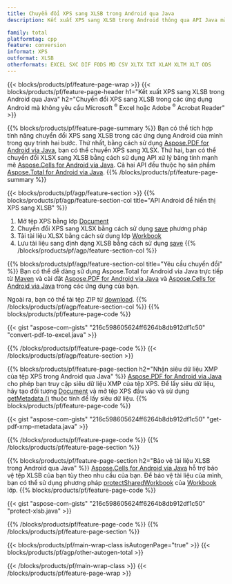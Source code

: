 ```yaml
---
title: Chuyển đổi XPS sang XLSB trong Android qua Java
description: Kết xuất XPS sang XLSB trong Android thông qua API Java mà không cần sử dụng Microsoft Excel hoặc Adobe Reader

family: total
platformtag: cpp
feature: conversion
informat: XPS
outformat: XLSB
otherformats: EXCEL SXC DIF FODS MD CSV XLTX TXT XLAM XLTM XLT ODS
---
```

{{< blocks/products/pf/feature-page-wrap >}}
{{< blocks/products/pf/feature-page-header h1="Kết xuất XPS sang XLSB trong Android qua Java" h2="Chuyển đổi XPS sang XLSB trong các ứng dụng Android mà không yêu cầu Microsoft <sup>&reg;</sup> Excel hoặc Adobe <sup>&reg;</sup> Acrobat Reader" >}}

{{% blocks/products/pf/feature-page-summary %}}
Bạn có thể tích hợp tính năng chuyển đổi XPS sang XLSB trong các ứng dụng Android của mình trong quy trình hai bước. Thứ nhất, bằng cách sử dụng [Aspose.PDF for Android via Java](https://products.aspose.com/pdf/android-java/), bạn có thể chuyển XPS sang XLSX. Thứ hai, bạn có thể chuyển đổi XLSX sang XLSB bằng cách sử dụng API xử lý bảng tính mạnh mẽ [Aspose.Cells for Android via Java](https://products.aspose.com/cells/android-java/). Cả hai API đều thuộc họ sản phẩm [Aspose.Total for Android via Java](https://products.aspose.com/total/android-java/). 
{{% /blocks/products/pf/feature-page-summary  %}}

{{< blocks/products/pf/agp/feature-section >}}
{{% blocks/products/pf/agp/feature-section-col title="API Android để hiển thị XPS sang XLSB" %}}
1. Mở tệp XPS bằng lớp [Document](https://reference.aspose.com/pdf/java/com.aspose.pdf/Document)
2. Chuyển đổi XPS sang XLSX bằng cách sử dụng [save](https://reference.aspose.com/pdf/java/com.aspose.pdf/Document#save-java.lang.String-com.aspose.pdf.SaveOptions-) phương pháp
3. Tải tài liệu XLSX bằng cách sử dụng lớp [Workbook](https://reference.aspose.com/cells/java/com.aspose.cells/Workbook)
4. Lưu tài liệu sang định dạng XLSB bằng cách sử dụng [save](https://reference.aspose.com/cells/java/com.aspose.cells/workbook)
{{% /blocks/products/pf/agp/feature-section-col %}}

{{% blocks/products/pf/agp/feature-section-col title="Yêu cầu chuyển đổi" %}}
Bạn có thể dễ dàng sử dụng Aspose.Total for Android via Java trực tiếp từ [Maven](https://releases.aspose.com/total/java/) và cài đặt [Aspose.PDF for Android via Java](https://docs.aspose.com/pdf/androidjava/installation/) và [Aspose.Cells for Android via Java](https://docs.aspose.com/cells/java/aspose-cells-for-android-via-java-install/) trong các ứng dụng của bạn.

Ngoài ra, bạn có thể tải tệp ZIP từ [download](https://releases.aspose.com/total/androidjava).
{{% /blocks/products/pf/agp/feature-section-col %}}
{{% blocks/products/pf/feature-page-code %}}

{{< gist "aspose-com-gists" "216c598605624ff6264b8db912df1c50" "convert-pdf-to-excel.java" >}}



{{% /blocks/products/pf/feature-page-code %}}
{{< /blocks/products/pf/agp/feature-section >}}

{{% blocks/products/pf/feature-page-section  h2="Nhận siêu dữ liệu XMP của tệp XPS trong Android qua Java" %}}
[Aspose.PDF for Android via Java](https://products.aspose.com/pdf/android-java/) cho phép bạn truy cập siêu dữ liệu XMP của tệp XPS. Để lấy siêu dữ liệu, hãy tạo đối tượng [Document](https://reference.aspose.com/pdf/java/com.aspose.pdf/Document) và mở tệp XPS đầu vào và sử dụng [getMetadata ()](https://reference.aspose.com/pdf/java/com.aspose.pdf/Document#getMetadata--) thuộc tính để lấy siêu dữ liệu.
{{% blocks/products/pf/feature-page-code %}}

{{< gist "aspose-com-gists" "216c598605624ff6264b8db912df1c50" "get-pdf-xmp-metadata.java" >}}

{{% /blocks/products/pf/feature-page-code  %}}
{{% /blocks/products/pf/feature-page-section %}}

{{% blocks/products/pf/feature-page-section  h2="Bảo vệ tài liệu XLSB trong Android qua Java" %}}
[Aspose.Cells for Android via Java](https://products.aspose.com/cells/android-java/) hỗ trợ bảo vệ tệp XLSB của bạn tùy theo nhu cầu của bạn. Để bảo vệ tài liệu của mình, bạn có thể sử dụng phương pháp [protectSharedWorkbook](https://reference.aspose.com/cells/java/com.aspose.cells/workbook#protectSharedWorkbook (java.lang.String)) của [Workbook](https://reference.aspose.com/cells/java/com.aspose.cells/Workbook) lớp.
{{% blocks/products/pf/feature-page-code %}}

{{< gist "aspose-com-gists" "216c598605624ff6264b8db912df1c50" "protect-xlsb.java" >}}

{{% /blocks/products/pf/feature-page-code  %}}
{{% /blocks/products/pf/feature-page-section %}}

{{< blocks/products/pf/main-wrap-class isAutogenPage="true" >}}
{{< blocks/products/pf/agp/other-autogen-total >}}

{{< /blocks/products/pf/main-wrap-class >}}
{{< /blocks/products/pf/feature-page-wrap >}}